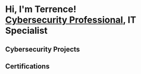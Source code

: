 <h1>Hi, I'm Terrence! <br/><a href="https://github.com/TerrenceBob"></a> <a href="https://www.linkedin.com/in/terrence-bobb-40651317b/">Cybersecurity Professional</a>, <a> IT Specialist</a> </a></h1>

<h2>Cybersecurity Projects </h2>


<h2>Certifications</h2>


